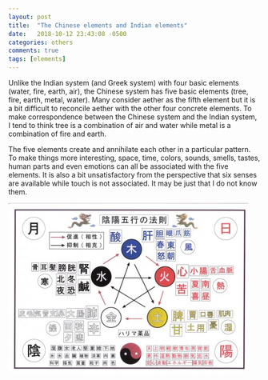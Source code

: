 ```yaml
---
layout: post
title:  "The Chinese elements and Indian elements"
date:   2018-10-12 23:43:08 -0500
categories: others
comments: true
tags: [elements]
---
```


Unlike the Indian system (and Greek system) with four basic elements (water, fire, earth, air), the Chinese system has five basic elements (tree, fire, earth, metal, water). Many consider aether as the fifth element but it is a bit difficult to reconcile aether with the other four concrete elements. To make correspondence between the Chinese system and the Indian system, I tend to think tree is a combination of air and water while metal is a combination of fire and earth. 

The five elements create and annihilate each other in a particular pattern. 
To make things more interesting, space, time, colors, sounds, smells, tastes, 
human parts and even emotions can all be associated with the five elements. 
It is also a bit unsatisfactory from the perspective that six senses are available while touch is not associated. 
It may be just that I do not know them.

![5xing](/assets/5xing.jpg)
